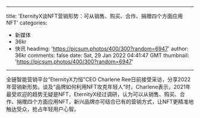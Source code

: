 
---
title: 'EternityX谈NFT营销形势：可从销售、购买、合作、捐赠四个方面应用NFT'
categories: 
 - 新媒体
 - 36kr
 - 快讯
headimg: 'https://picsum.photos/400/300?random=6947'
author: 36kr
comments: false
date: Sat, 29 Jan 2022 04:41:47 GMT
thumbnail: 'https://picsum.photos/400/300?random=6947'
---

<div>   
全链智能营销平台“EternityX力恒”CEO Charlene Ree日前接受采访，分享2022年营销新形势。谈及“品牌如何利用NFT攻克年轻人”时，Charlene表示，2021年最受欢迎的趋势无疑是NFT，EternityX经过调研，认为可以从销售、购买、合作、捐赠四个方面应用NFT，新兴品牌亦可结合已有的营销方式，让NFT更精准地触达受众，抢占年轻用户心智。  
</div>
            